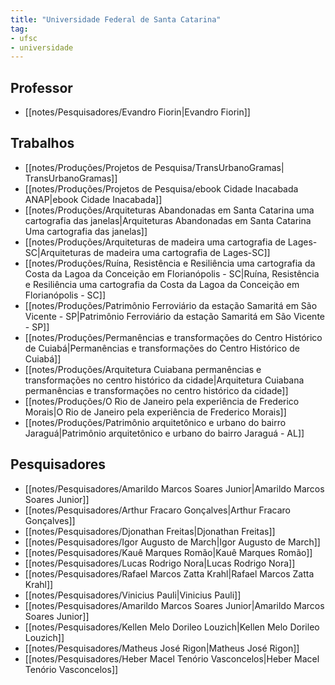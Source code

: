 ```yaml
---
title: "Universidade Federal de Santa Catarina"
tag:
- ufsc
- universidade
---
```


## Professor
- [[notes/Pesquisadores/Evandro Fiorin|Evandro Fiorin]]

## Trabalhos
- [[notes/Produções/Projetos de Pesquisa/TransUrbanoGramas| TransUrbanoGramas]]
- [[notes/Produções/Projetos de Pesquisa/ebook Cidade Inacabada ANAP|ebook Cidade Inacabada]]
- [[notes/Produções/Arquiteturas Abandonadas em Santa Catarina uma cartografia das janelas|Arquiteturas Abandonadas em Santa Catarina Uma cartografia das janelas]]
- [[notes/Produções/Arquiteturas de madeira uma cartografia de Lages-SC|Arquiteturas de madeira uma cartografia de Lages-SC]]
- [[notes/Produções/Ruína, Resistência e Resiliência uma cartografia da Costa da Lagoa da Conceição em Florianópolis - SC|Ruína, Resistência e Resiliência uma cartografia da Costa da Lagoa da Conceição em Florianópolis - SC]]
- [[notes/Produções/Patrimônio Ferroviário da estação Samaritá em São Vicente - SP|Patrimônio Ferroviário da estação Samaritá em São Vicente - SP]]
- [[notes/Produções/Permanências e transformações do Centro Histórico de Cuiabá|Permanências e transformações do Centro Histórico de Cuiabá]]
- [[notes/Produções/Arquitetura Cuiabana permanências e transformações no centro histórico da cidade|Arquitetura Cuiabana permanências e transformações no centro histórico da cidade]]
- [[notes/Produções/O Rio de Janeiro pela experiência de Frederico Morais|O Rio de Janeiro pela experiência de Frederico Morais]]
- [[notes/Produções/Patrimônio arquitetônico e urbano do bairro Jaraguá|Patrimônio arquitetônico e urbano do bairro Jaraguá - AL]]

## Pesquisadores
- [[notes/Pesquisadores/Amarildo Marcos Soares Junior|Amarildo Marcos Soares Junior]]
- [[notes/Pesquisadores/Arthur Fracaro Gonçalves|Arthur Fracaro Gonçalves]]
- [[notes/Pesquisadores/Djonathan Freitas|Djonathan Freitas]]
- [[notes/Pesquisadores/Igor Augusto de March|Igor Augusto de March]]
- [[notes/Pesquisadores/Kauê Marques Romão|Kauê Marques Romão]]
- [[notes/Pesquisadores/Lucas Rodrigo Nora|Lucas Rodrigo Nora]]
- [[notes/Pesquisadores/Rafael Marcos Zatta Krahl|Rafael Marcos Zatta Krahl]]
- [[notes/Pesquisadores/Vinicius Pauli|Vinicius Pauli]]
- [[notes/Pesquisadores/Amarildo Marcos Soares Junior|Amarildo Marcos Soares Junior]]
- [[notes/Pesquisadores/Kellen Melo Dorileo Louzich|Kellen Melo Dorileo Louzich]]
- [[notes/Pesquisadores/Matheus José Rigon|Matheus José Rigon]]
- [[notes/Pesquisadores/Heber Macel Tenório Vasconcelos|Heber Macel Tenório Vasconcelos]]